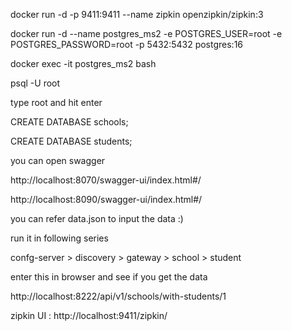 docker run -d -p 9411:9411 --name zipkin openzipkin/zipkin:3

docker run -d --name postgres_ms2 -e POSTGRES_USER=root -e POSTGRES_PASSWORD=root -p 5432:5432 postgres:16

docker exec -it postgres_ms2 bash

psql -U root

type root and hit enter

CREATE DATABASE schools;

CREATE DATABASE students;

you can open swagger 

http://localhost:8070/swagger-ui/index.html#/

http://localhost:8090/swagger-ui/index.html#/

you can refer data.json to input the data :) 

run it in following series

confg-server > discovery > gateway > school > student


enter this in browser and see if you get the data

http://localhost:8222/api/v1/schools/with-students/1


zipkin UI : http://localhost:9411/zipkin/